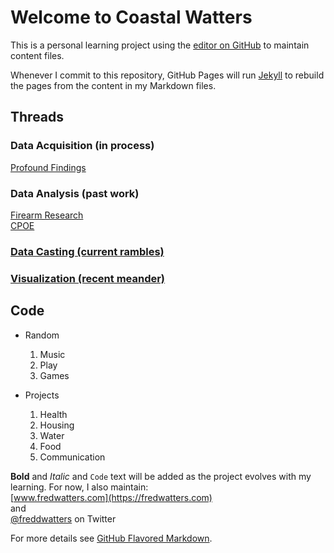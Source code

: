 # Welcome to Coastal Watters

This is a personal learning project using the [editor on GitHub](https://github.com/nursethestrings/nursethestrings.github.io/edit/master/README.md) to maintain content files.

Whenever I commit to this repository, GitHub Pages will run [Jekyll](https://jekyllrb.com/) to rebuild the pages from the content in my Markdown files.

## Threads  
  
### Data Acquisition (in process)  
  [Profound Findings](http://journal.sjdm.org/15/15923a/jdm15923a.html)
### Data Analysis (past work)
  [Firearm Research](http://coastalwatters.net/FICAP/)  
  [CPOE](http://coastalwatters.net/CPOE/)  
### [Data Casting (current rambles)](http://fredwatters.com)
### [Visualization (recent meander)](https://public.tableau.com/profile/fred.watters#!/)
   
## Code
- Random
  1. Music
  2. Play
  3. Games

- Projects
  1. Health
  2. Housing
  3. Water
  4. Food
  5. Communication


**Bold** and _Italic_ and `Code` text will be added as the project evolves with my learning. For now, I also maintain:  
[www.fredwatters.com](https://fredwatters.com)  
and  
[@freddwatters](http://twitter.com/freddwatters) on Twitter

For more details see [GitHub Flavored Markdown](https://guides.github.com/features/mastering-markdown/).
